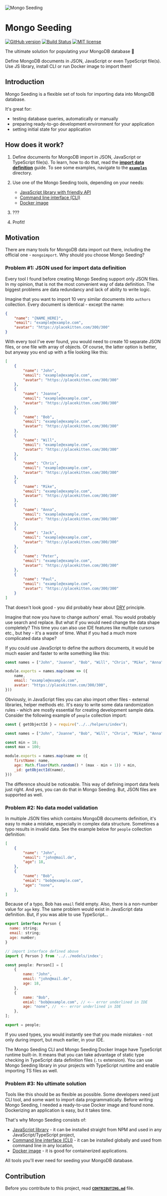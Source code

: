 ![Mongo Seeding](https://raw.githubusercontent.com/pkosiec/mongo-seeding/master/docs/assets/logo.png)

# Mongo Seeding

[![GitHub version](https://badge.fury.io/gh/pkosiec%2Fmongo-seeding.svg)](https://badge.fury.io/gh/pkosiec%2Fmongo-seeding) [![Build Status](https://travis-ci.org/pkosiec/mongo-seeding.svg?branch=master)](https://travis-ci.org/pkosiec/mongo-seeding) [![MIT license](https://img.shields.io/badge/License-MIT-blue.svg)](https://lbesson.mit-license.org/)

The ultimate solution for populating your MongoDB database :rocket: 

Define MongoDB documents in JSON, JavaScript or even TypeScript file(s). Use JS library, install CLI or run Docker image to import them! 

## Introduction

Mongo Seeding is a flexible set of tools for importing data into MongoDB database. 

It's great for:
- testing database queries, automatically or manually
- preparing ready-to-go development environment for your application
- setting initial state for your application

## How does it work?

1. Define documents for MongoDB import in JSON, JavaScript or TypeScript file(s). To learn, how to do that, read the **[import data definition](./docs/import-data-definition.md)** guide. To see some examples, navigate to the **[`examples`](./examples)** directory.

1. Use one of the Mongo Seeding tools, depending on your needs:

    - [JavaScript library with friendly API](./core)
    - [Command line interface (CLI)](./cli)
    - [Docker image](./docker-image)

1. ???
1. Profit!

## Motivation

There are many tools for MongoDB data import out there, including the official one - `mongoimport`. Why should you choose Mongo Seeding?

### Problem #1: JSON used for import data definition

Every tool I found before creating Mongo Seeding support only JSON files. In my opinion, that is not the most convenient way of data definition. The biggest problems are data redundancy and lack of ability to write logic.

Imagine that you want to import 10 very similar documents into `authors` collection. Every document is identical - except the name:

```json
{
    "name": "{NAME_HERE}",
    "email": "example@example.com",
    "avatar": "https://placekitten.com/300/300"
}
```

With every tool I've ever found, you would need to create 10 separate JSON files, or one file with array of objects. Of course, the latter option is better, but anyway you end up with a file looking like this:

```json
[
    {
        "name": "John",
        "email": "example@example.com",
        "avatar": "https://placekitten.com/300/300"
    },
    {
        "name": "Joanne",
        "email": "example@example.com",
        "avatar": "https://placekitten.com/300/300"
    },
    {
        "name": "Bob",
        "email": "example@example.com",
        "avatar": "https://placekitten.com/300/300"
    },
    {
        "name": "Will",
        "email": "example@example.com",
        "avatar": "https://placekitten.com/300/300"
    },
    {
        "name": "Chris",
        "email": "example@example.com",
        "avatar": "https://placekitten.com/300/300"
    },
    {
        "name": "Mike",
        "email": "example@example.com",
        "avatar": "https://placekitten.com/300/300"
    },
    {
        "name": "Anna",
        "email": "example@example.com",
        "avatar": "https://placekitten.com/300/300"
    },
    {
        "name": "Jack",
        "email": "example@example.com",
        "avatar": "https://placekitten.com/300/300"
    },
    {
        "name": "Peter",
        "email": "example@example.com",
        "avatar": "https://placekitten.com/300/300"
    },
    {
        "name": "Paul",
        "email": "example@example.com",
        "avatar": "https://placekitten.com/300/300"
    }
]
```

That doesn't look good - you did probably hear about [DRY](https://en.wikipedia.org/wiki/Don%27t_repeat_yourself) principle.

Imagine that now you have to change authors' email. You would probably use search and replace. But what if you would need change the data shape completely? This time you can also use IDE features like multiple cursors etc., but hey - it's a waste of time. What if you had a much more complicated data shape?

If you could use JavaScript to define the authors documents, it would be much easier and faster to write something like this:

```javascript
const names = ["John", "Joanne", "Bob", "Will", "Chris", "Mike", "Anna", "Jack", "Peter", "Paul"];

module.exports = names.map(name => ({
    name,
    email: "example@example.com",
    avatar: "https://placekitten.com/300/300",
}))
```

Obviously, in JavaScript files you can also import other files - external libraries, helper methods etc. It's easy to write some data randomization rules - which are mostly essential for creating development sample data. Consider the following example of `people` collection import:

```javascript
const { getObjectId } = require("../../helpers/index");

const names = ["John", "Joanne", "Bob", "Will", "Chris", "Mike", "Anna", "Jack", "Peter", "Paul"];

const min = 18;
const max = 100;

module.exports = names.map(name => ({
    firstName: name,
    age: Math.floor(Math.random() * (max - min + 1)) + min,
    _id: getObjectId(name),
}))
```

The difference should be noticeable. This way of defining import data feels just right. And yes, you can do that in Mongo Seeding. But, JSON files are supported as well.

### Problem #2: No data model validation

In multiple JSON files which contains MongoDB documents definition, it's easy to make a mistake, especially in complex data structure. Sometimes a typo results in invalid data. See the example below for `people` collection definition:

```json
[
    {
        "name": "John",
        "email": "john@mail.de",
        "age": 18,
    },
    {
        "name": "Bob",
        "emial": "bob@example.com",
        "age": "none",
    },
]
```

Because of a typo, Bob has `email` field empty. Also, there is a non-number value for `age` key.
The same problem would exist in JavaScript data definition. But, if you was able to use TypeScript...

```javascript
export interface Person {
  name: string;
  email: string;
  age: number;
}
```

```javascript
// import interface defined above
import { Person } from '../../models/index';

const people: Person[] = [
    {
        name: "John",
        email: "john@mail.de",
        age: 18,
    },
    {
        name: "Bob",
        emial: "bob@example.com", // <-- error underlined in IDE
        age: "none", //  <-- error underlined in IDE
    },
];

export = people;
```

If you used types, you would instantly see that you made mistakes - not only during import, but much earlier, in your IDE.

The Mongo Seeding CLI and Mongo Seeding Docker Image have TypeScript runtime built-in. It means that you can take advantage of static type checking in TypeScript data definition files (`.ts` extension).
You can use Mongo Seeding library in your projects with TypeScript runtime and enable importing TS files as well.

### Problem #3: No ultimate solution

Tools like this should be as flexible as possible. Some developers need just CLI tool, and some want to import data programmatically. Before writing Mongo Seeding, I needed a ready-to-use Docker image and found none. Dockerizing an application is easy, but it takes time.

That's why Mongo Seeding consists of:
- [JavaScript library](./core) - it can be installed straight from NPM and used in any JavaScript/TypeScript project,
- [Command line interface (CLI)](./cli) - it can be installed globally and used from command line in any location,
- [Docker image](./docker-image) - it is good for containerized applications.

All tools you'll ever need for seeding your MongoDB database.

## Contribution

Before you contribute to this project, read **[`CONTRIBUTING.md`](./CONTRIBUTING.md)** file.

